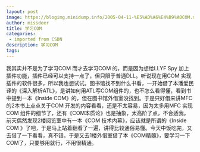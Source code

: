 ```yaml
---
layout: post
image: https://blogimg.minidump.info/2005-04-11-%E5%AD%A6%E4%B9%A0COM.md
author: missdeer
title: 学习COM
categories: 
 - imported from CSDN
description: 学习COM
tags: 
---
```


我其实并不是为了学习COM 而才去学习COM 的，而是因为想给LLYF Spy 加上插件功能，插件已经可以支持一点了，但只限于普通DLL。听说现在用COM 实现插件的软件很多，所以我也想试试。图书馆找不到什么书看，一开始借了本潘爱民译的《深入解析ATL》，是讲如何用ATL写COM组件的，也不怎么看得懂，看到书中提到一本《Inside COM》的，但在图书馆外借室没找到。于是只好借来讲MFC的2本书上点点关于COM 开发的内容看看，还是不太容易，因为太多用MFC 实现COM 组件的细节了，还有《COM本质论》也是抽象，太高阶了点，不合适我。前天偶然发现2楼阅览室中有一本《COM 技术内幕》，应该就是所谓的《Inside COM 》了吧，于是马上站着翻看了一遍，讲得比较通俗易懂。今天中饭吃完，又去借了一下看看，真不错。于是又去1楼外借室借了本《COM精髓》，要学习一下COM了，只要够用就行，不用很精通。
